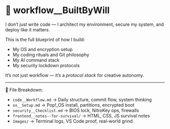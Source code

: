 # 🧠 workflow__BuiltByWill

I don’t just write code — I architect my environment, secure my system, and deploy like it matters.

This is the full blueprint of how I build:
- My OS and encryption setup
- My coding rituals and Git philosophy
- My AI command stack
- My security lockdown protocols

It’s not just workflow — it’s a *protocol stack* for creative autonomy.

---

📁 File Breakdown:
- `code__Workflow.md` → Daily structure, commit flow, system thinking
- `os__Setup.md` → Pop!_OS install, partitions, encrypted boot
- `security__Checklist.md` → BIOS lock, NitroKey ops, firewalls
- `frontend__notes--for-survival/` → HTML, CSS, JS survival notes
- `Images/` → Terminal logs, VS Code proof, real-world grind

